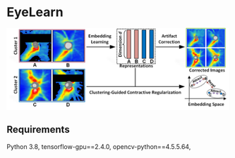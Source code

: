 # EyeLearn

<img src="imgs/Fig1.png" width="600">

## Requirements
Python 3.8,
tensorflow-gpu==2.4.0,
opencv-python==4.5.5.64,
